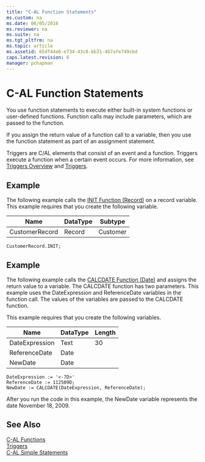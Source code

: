 ```yaml
---
title: "C-AL Function Statements"
ms.custom: na
ms.date: 06/05/2016
ms.reviewer: na
ms.suite: na
ms.tgt_pltfrm: na
ms.topic: article
ms.assetid: 65df44e6-e734-43c8-bb31-4b7afe749cbd
caps.latest.revision: 6
manager: pchapman
---
```

# C-AL Function Statements
You use function statements to execute either built\-in system functions or user\-defined functions. Function calls may include parameters, which are passed to the function.  
  
 If you assign the return value of a function call to a variable, then you use the function statement as part of an assignment statement.  
  
 Triggers are C\/AL elements that consist of an event and a function. Triggers execute a function when a certain event occurs. For more information, see [Triggers Overview](../dynamics-nav/Triggers-Overview.md) and [Triggers](../dynamics-nav/Triggers.md).  
  
## Example  
 The following example calls the [INIT Function \(Record\)](../dynamics-nav/INIT-Function--Record-.md) on a record variable. This example requires that you create the following variable.  
  
|Name|DataType|Subtype|  
|----------|--------------|-------------|  
|CustomerRecord|Record|Customer|  
  
```  
CustomerRecord.INIT;  
```  
  
## Example  
 The following example calls the [CALCDATE Function \(Date\)](../dynamics-nav/CALCDATE-Function--Date-.md) and assigns the return value to a variable. The CALCDATE function has two parameters. This example uses the DateExpression and ReferenceDate variables in the function call. The values of the variables are passed to the CALCDATE function.  
  
 This example requires that you create the following variables.  
  
|Name|DataType|Length|  
|----------|--------------|------------|  
|DateExpression|Text|30|  
|ReferenceDate|Date||  
|NewDate|Date||  
  
```  
DateExpression := '<-7D>'  
ReferenceDate := 112509D;  
NewDate := CALCDATE(DateExpression, ReferenceDate);  
```  
  
 After you run the code in this example, the NewDate variable represents the date November 18, 2009.  
  
## See Also  
 [C\-AL Functions](../dynamics-nav/C-AL-Functions.md)   
 [Triggers](../dynamics-nav/Triggers.md)   
 [C\-AL Simple Statements](../dynamics-nav/C-AL-Simple-Statements.md)